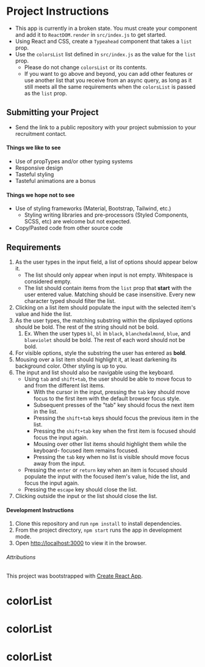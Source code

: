 # Project Instructions

- This app is currently in a broken state. You must create your component and add it to `ReactDOM.render` in `src/index.js` to get started.
- Using React and CSS, create a `Typeahead` component that takes a `list` prop.
- Use the `colorsList` list defined in `src/index.js` as the value for the `list` prop.
  - Please do not change `colorsList` or its contents.
  - If you want to go above and beyond, you can add other features or use another list that you receive from an async query, as long as it still meets all the same requirements when the `colorsList` is passed as the `list` prop.

## Submitting your Project
- Send the link to a public repository with your project submission to your recruitment contact.

#### Things we like to see

- Use of propTypes and/or other typing systems
- Responsive design
- Tasteful styling
- Tasteful animations are a bonus

#### Things we hope not to see

- Use of styling frameworks (Material, Bootstrap, Tailwind, etc.)
  - Styling writing libraries and pre-processors (Styled Components, SCSS, etc) are welcome but not expected.
- Copy/Pasted code from other source code

## Requirements

1. As the user types in the input field, a list of options should appear below it.
   - The list should only appear when input is not empty. Whitespace is considered empty.
   - The list should contain items from the `list` prop that **start** with the user entered value. Matching should be case insensitive. Every new character typed should filter the list.
2. Clicking on a list item should populate the input with the selected item's value and hide the list.
3. As the user types, the matching substring within the dipslayed options should be bold. The rest of the string should not be bold.
   1. Ex. When the user types `bl`, `bl` in `black`, `blanchedalmond`, `blue`, and `blueviolet` should be bold. The rest of each word should not be bold.
4. For visible options, style the substring the user has entered as **bold**.
5. Mousing over a list item should highlight it, at least darkening its background color. Other styling is up to you.
6. The input and list should also be navigable using the keyboard.
   - Using `tab` and `shift+tab`, the user should be able to move focus to and from the different list items.
     - With the cursor in the input, pressing the `tab` key should move focus to the first item with the default browser focus style.
     - Subsequent presses of the "tab" key should focus the next item in the list.
     - Pressing the `shift+tab` keys should focus the previous item in the list.
     - Pressing the `shift+tab` key when the first item is focused should focus
       the input again.
     - Mousing over other list items should highlight them while the keyboard-
       focused item remains focused.
     - Pressing the `tab` key when no list is visible should move focus away
       from the input.
   - Pressing the `enter` or `return` key when an item is focused should populate the input with the focused item's value, hide the list, and focus the input again.
   - Pressing the `escape` key should close the list.
7. Clicking outside the input or the list should close the list.

#### Development Instructions

1. Clone this repository and run `npm install` to install dependencies.
2. From the project directory, `npm start` runs the app in development mode.
3. Open [http://localhost:3000](http://localhost:3000) to view it in the browser.

###### Attributions

This project was bootstrapped with [Create React App](https://github.com/facebook/create-react-app).
# colorList
# colorList
# colorList
